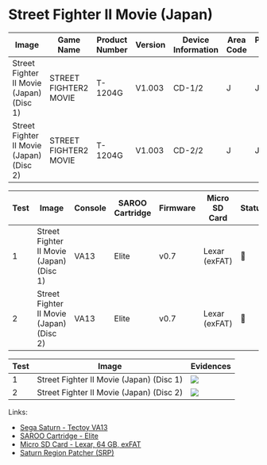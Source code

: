# Street Fighter II Movie (Japan)

| Image                                    | Game Name             | Product Number | Version | Device Information | Area Code | Peripheral Code |
| ---------------------------------------- | --------------------- | -------------- | ------- | ------------------ | --------- | --------------- |
| Street Fighter II Movie (Japan) (Disc 1) | STREET FIGHTER2 MOVIE | T-1204G        | V1.003  | CD-1/2             | J         | J               |
| Street Fighter II Movie (Japan) (Disc 2) | STREET FIGHTER2 MOVIE | T-1204G        | V1.003  | CD-2/2             | J         | J               |

| Test | Image                                    | Console | SAROO Cartridge | Firmware | Micro SD Card | Status | Time Played |
| ---- | ---------------------------------------- | ------- | --------------- | -------- | ------------- | ------ | ----------- |
| 1    | Street Fighter II Movie (Japan) (Disc 1) | VA13    | Elite           | v0.7     | Lexar (exFAT) | :100:  | 49 minutes  |
| 2    | Street Fighter II Movie (Japan) (Disc 2) | VA13    | Elite           | v0.7     | Lexar (exFAT) | :100:  | 35 minutes  |

| Test | Image                                    | Evidences                                                                                        |
| ---- | ---------------------------------------- | ------------------------------------------------------------------------------------------------ |
| 1    | Street Fighter II Movie (Japan) (Disc 1) | [![](https://img.youtube.com/vi/pYTQX6haXw8/0.jpg)](https://www.youtube.com/watch?v=pYTQX6haXw8) |
| 2    | Street Fighter II Movie (Japan) (Disc 2) | [![](https://img.youtube.com/vi/ouR58pm0CA8/0.jpg)](https://www.youtube.com/watch?v=ouR58pm0CA8) |

Links:

- [Sega Saturn - Tectoy VA13](../../../Info/Consoles/VA13/README.md)
- [SAROO Cartridge - Elite](../../../Info/Cartridges/GuangzhouSanStarOnlineShop/1.6/README.md)
- [Micro SD Card - Lexar, 64 GB, exFAT](../../../Info/SdCards/Lexar/64GB/exfat/README.md)
- [Saturn Region Patcher (SRP)](https://segaxtreme.net/resources/saturn-region-patcher.81/download)
